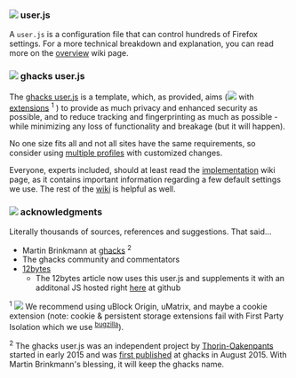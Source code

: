 ### ![](https://github.com/ghacksuserjs/ghacks-user.js/blob/master/wikipiki/bullet01.png) user.js
A `user.js` is a configuration file that can control hundreds of Firefox settings. For a more technical breakdown and explanation, you can read more on the [overview](https://github.com/ghacksuserjs/ghacks-user.js/wiki/1.1-Overview) wiki page.

### ![](https://github.com/ghacksuserjs/ghacks-user.js/blob/master/wikipiki/bullet01.png) ghacks user.js
The [ghacks user.js](https://github.com/ghacksuserjs/ghacks-user.js/blob/master/user.js) is a template, which, as provided, aims (![](https://github.com/ghacksuserjs/ghacks-user.js/blob/master/wikipiki/exclamation.png) with [extensions](https://github.com/ghacksuserjs/ghacks-user.js/wiki/Appendix-B:-Extensions) <sup>1</sup> ) to provide as much privacy and enhanced security as possible, and to reduce tracking and fingerprinting as much as possible - while minimizing any loss of functionality and breakage (but it will happen).

No one size fits all and not all sites have the same requirements, so consider using [multiple profiles](https://github.com/ghacksuserjs/ghacks-user.js/wiki/2.3-Concurrent-Profiles) with customized changes.

Everyone, experts included, should at least read the [implementation](https://github.com/ghacksuserjs/ghacks-user.js/wiki/1.3-Implementation) wiki page, as it contains important information regarding a few default settings we use. The rest of the [wiki](https://github.com/ghacksuserjs/ghacks-user.js/wiki) is helpful as well.

### ![](https://github.com/ghacksuserjs/ghacks-user.js/blob/master/wikipiki/bullet01.png) acknowledgments
Literally thousands of sources, references and suggestions. That said...

* Martin Brinkmann at [ghacks](https://www.ghacks.net/) <sup>2</sup>
* The ghacks community and commentators
* [12bytes](http://12bytes.org/tech/firefoxgecko-configuration-guide-for-privacy-and-performance-buffs)
   * The 12bytes article now uses this user.js and supplements it with an additonal JS hosted right [here](https://github.com/atomGit/Firefox-user.js) at github

<sup>1</sup> ![](https://github.com/ghacksuserjs/ghacks-user.js/blob/master/wikipiki/exclamation.png) We recommend using uBlock Origin, uMatrix, and maybe a cookie extension (note: cookie & persistent storage extensions fail with First Party Isolation which we use <sup>[bugzilla](https://bugzilla.mozilla.org/show_bug.cgi?id=1381197)</sup>).

<sup>2</sup> The ghacks user.js was an independent project by [Thorin-Oakenpants](https://github.com/Thorin-Oakenpants) started in early 2015 and was [first published](https://www.ghacks.net/2015/08/18/a-comprehensive-list-of-firefox-privacy-and-security-settings/) at ghacks in August 2015. With Martin Brinkmann's blessing, it will keep the ghacks name.
